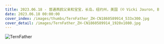 ```yaml
---
title: 2023.06.18 - 普通燕鸥父亲和宝宝，长岛，纽约州，美国 (© Vicki Jauron, Babylon and Beyond Photography/Getty Images)
date: 2023.06.18 00:00:00
cover_index: /images/thumbs/TernFather_ZH-CN1860589914_533x300.jpg
cover_detail: /images/TernFather_ZH-CN1860589914_1920x1080.jpg
---
```


![TernFather](/images/TernFather_ZH-CN1860589914_1920x1080.jpg)
